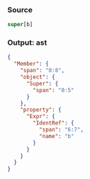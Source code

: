 ### Source
```js parse:expr
super[b]
```

### Output: ast
```json
{
  "Member": {
    "span": "0:8",
    "object": {
      "Super": {
        "span": "0:5"
      }
    },
    "property": {
      "Expr": {
        "IdentRef": {
          "span": "6:7",
          "name": "b"
        }
      }
    }
  }
}
```
